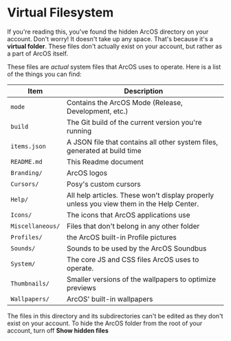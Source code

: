 # Virtual Filesystem

If you're reading this, you've found the hidden ArcOS directory on your account. Don't worry! It doesn't take up any space. That's because it's a **virtual folder**. These files don't actually exist on your account, but rather as a part of ArcOS itself.

These files are _actual_ system files that ArcOS uses to operate. Here is a list of the things you can find:

| Item             | Description                                                                              |
| ---------------- | ---------------------------------------------------------------------------------------- |
| `mode`           | Contains the ArcOS Mode (Release, Development, etc.)                                     |
| `build`          | The Git build of the current version you're running                                      |
| `items.json`     | A JSON file that contains all other system files, generated at build time                |
| `README.md`      | This Readme document                                                                     |
| `Branding/`      | ArcOS logos                                                                              |
| `Cursors/`       | Posy's custom cursors                                                                    |
| `Help/`          | All help articles. These won't display properly unless you view them in the Help Center. |
| `Icons/`         | The icons that ArcOS applications use                                                    |
| `Miscellaneous/` | Files that don't belong in any other folder                                              |
| `Profiles/`      | the ArcOS built-in Profile pictures                                                      |
| `Sounds/`        | Sounds to be used by the ArcOS Soundbus                                                  |
| `System/`        | The core JS and CSS files ArcOS uses to operate.                                         |
| `Thumbnails/`    | Smaller versions of the wallpapers to optimize previews                                  |
| `Wallpapers/`    | ArcOS' built-in wallpapers                                                               |

The files in this directory and its subdirectories can't be edited as they don't exist on your account. To hide the ArcOS folder from the root of your account, turn off **Show hidden files**
